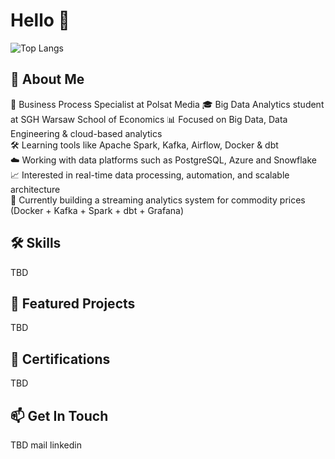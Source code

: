 #  Hello 👋

![Top Langs](https://github-readme-stats.vercel.app/api/top-langs/?username=hubert99x&layout=compact&theme=tokyonight)

## 🌱 About Me
🏢 Business Process Specialist at Polsat Media
🎓 Big Data Analytics student at SGH Warsaw School of Economics 
📊 Focused on Big Data, Data Engineering & cloud-based analytics  
🛠️ Learning tools like Apache Spark, Kafka, Airflow, Docker & dbt  
☁️ Working with data platforms such as PostgreSQL, Azure and Snowflake  
📈 Interested in real-time data processing, automation, and scalable architecture  
🔬 Currently building a streaming analytics system for commodity prices (Docker + Kafka + Spark + dbt + Grafana)


## 🛠️ Skills
TBD


## 🚀 Featured Projects
TBD


## 📜 Certifications
TBD


## 📫 Get In Touch
TBD mail linkedin


